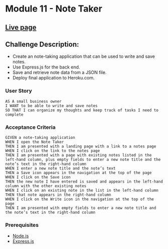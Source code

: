 # Module 11 - Note Taker

## [Live page](https://cbm-note-taker.herokuapp.com/)

## Challenge Description:
* Create an note-taking application that can be used to write and save notes.
* Use Express.js for the back end.
* Save and retrieve note data from a JSON file.
* Deploy final application to Heroku.com.
### User Story

```
AS A small business owner
I WANT to be able to write and save notes
SO THAT I can organize my thoughts and keep track of tasks I need to complete
```

### Acceptance Criteria

```
GIVEN a note-taking application
WHEN I open the Note Taker
THEN I am presented with a landing page with a link to a notes page
WHEN I click on the link to the notes page
THEN I am presented with a page with existing notes listed in the left-hand column, plus empty fields to enter a new note title and the note’s text in the right-hand column
WHEN I enter a new note title and the note’s text
THEN a Save icon appears in the navigation at the top of the page
WHEN I click on the Save icon
THEN the new note I have entered is saved and appears in the left-hand column with the other existing notes
WHEN I click on an existing note in the list in the left-hand column
THEN that note appears in the right-hand column
WHEN I click on the Write icon in the navigation at the top of the page
THEN I am presented with empty fields to enter a new note title and the note’s text in the right-hand column
```

### Prerequisites

- [Node.js](https://nodejs.org/en/)
- [Express.js](https://www.npmjs.com/package/express)
